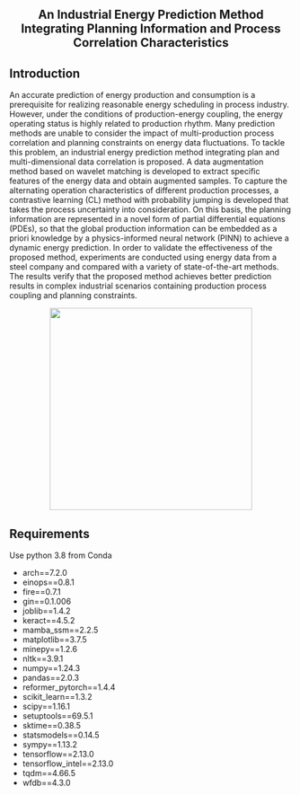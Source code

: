<div align="center">
  <h2><b> An Industrial Energy Prediction Method Integrating Planning Information and Process Correlation Characteristics </b></h2>
</div>

<div align="center">



</div>

<div align="center">


</div>

<p align="center">


## Introduction

An accurate prediction of energy production and consumption is a prerequisite for realizing reasonable energy 
scheduling in process industry. However, under the conditions of production-energy coupling, the energy operating
status is highly related to production rhythm. Many prediction methods are unable to consider the impact of 
multi-production process correlation and planning constraints on energy data fluctuations. To tackle this problem, 
an industrial energy prediction method integrating plan and multi-dimensional data correlation is proposed. 
A data augmentation method based on wavelet matching is developed to extract specific features of the energy data 
and obtain augmented samples. To capture the alternating operation characteristics of different production processes, 
a contrastive learning (CL) method with probability jumping is developed that takes the process uncertainty into 
consideration. On this basis, the planning information are represented in a novel form of partial differential 
equations (PDEs), so that the global production information can be embedded as a priori knowledge by a physics-informed
neural network (PINN) to achieve a dynamic energy prediction. In order to validate the effectiveness of the proposed
method, experiments are conducted using energy data from a steel company and compared with a variety of 
state-of-the-art methods. The results verify that the proposed method achieves better prediction results in complex 
industrial scenarios containing production process coupling and planning constraints.
<p align="center">
<img src="./figures/framework.png" height = "360" alt="" align=center />
</p>


## Requirements
Use python 3.8 from Conda

- arch==7.2.0
- einops==0.8.1
- fire==0.7.1
- gin==0.1.006
- joblib==1.4.2
- keract==4.5.2
- mamba_ssm==2.2.5
- matplotlib==3.7.5
- minepy==1.2.6
- nltk==3.9.1
- numpy==1.24.3
- pandas==2.0.3
- reformer_pytorch==1.4.4
- scikit_learn==1.3.2
- scipy==1.16.1
- setuptools==69.5.1
- sktime==0.38.5
- statsmodels==0.14.5
- sympy==1.13.2
- tensorflow==2.13.0
- tensorflow_intel==2.13.0
- tqdm==4.66.5
- wfdb==4.3.0

